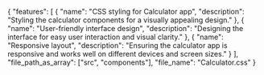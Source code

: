 {
  "features": [
    {
      "name": "CSS styling for Calculator app",
      "description": "Styling the calculator components for a visually appealing design."
    },
    {
      "name": "User-friendly interface design",
      "description": "Designing the interface for easy user interaction and visual clarity."
    },
    {
      "name": "Responsive layout",
      "description": "Ensuring the calculator app is responsive and works well on different devices and screen sizes."
    }
  ],
  "file_path_as_array": ["src", "components"],
  "file_name": "Calculator.css"
}